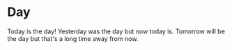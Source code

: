 # Day
Today is the day!
Yesterday was the day but now today is.
Tomorrow will be the day but that's a long time away from now.
